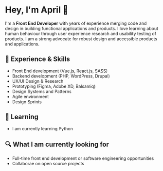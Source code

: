 # Hey, I'm April :wave:

I'm a **Front End Developer** with years of experience merging code and design in building functional applications and products. I love learning about human behaviour through user experience research and usability testing of products. I am a strong advocate for robust design and accessible products and applications.

## :brain: Experience & Skills
- Front End development (Vue.js, React.js, SASS)
- Backend development (PHP, WordPress, Drupal)
- UX/UI Design & Research
- Prototyping (Figma, Adobe XD, Balsamiq)
- Design Systems and Patterns
- Agile environment
- Design Sprints

## :book: Learning
- I am currently learning Python

## :mag: What I am currently looking for
- Full-time front end development or software engineering opportunities
- Collaborae on open source projects



